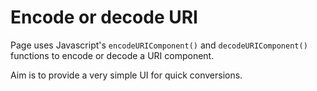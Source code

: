 Encode or decode URI
================

Page uses Javascript's `encodeURIComponent()` and `decodeURIComponent()` functions to encode or decode a URI component.

Aim is to provide a very simple UI for quick conversions.
